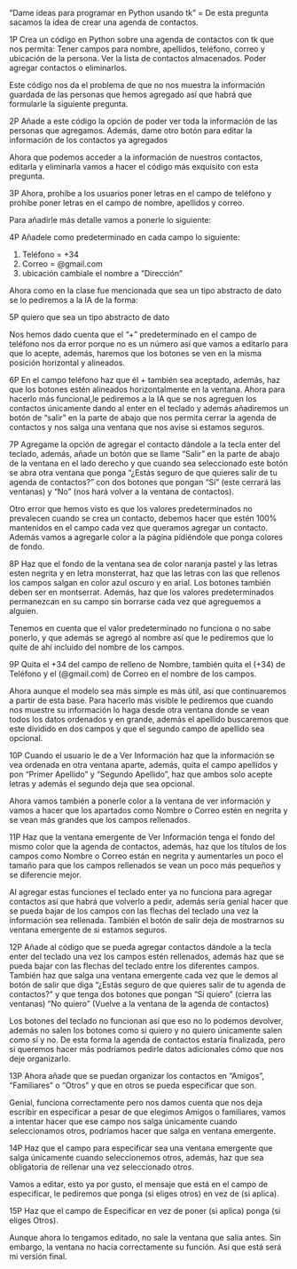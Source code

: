 “Dame ideas para programar en Python usando tk” = De esta pregunta sacamos la idea de crear una agenda de contactos. 


1P Crea un código en Python sobre una agenda de contactos con tk que nos permita: 
Tener campos para nombre, apellidos, teléfono, correo y ubicación de la persona.
Ver la lista de contactos almacenados.
Poder agregar contactos o eliminarlos.

Este código nos da el problema de que no nos muestra la información guardada de las personas que hemos agregado así que habrá que formularle la siguiente pregunta. 

2P Añade a este código la opción de poder ver toda la información de las personas que agregamos. Además, dame otro botón para editar la información de los contactos ya agregados

Ahora que podemos acceder a la información de nuestros contactos, editarla y eliminarla vamos a hacer el código más exquisito con esta pregunta.


3P Ahora, prohíbe a los usuarios poner letras en el campo de teléfono y prohíbe poner letras en el campo de nombre, apellidos y correo. 

Para añadirle más detalle vamos a ponerle lo siguiente:

4P Añadele como predeterminado en cada campo lo siguiente:
1. Teléfono = +34 
2. Correo = @gmail.com
3. ubicación cambiale el nombre a “Dirección”

Ahora como en la clase fue mencionada que sea un tipo abstracto de dato se lo pediremos a la IA de la forma:

5P quiero que sea un tipo abstracto de dato

Nos hemos dado cuenta que el “+” predeterminado en el campo de teléfono nos da error porque no es un número así que vamos a editarlo para que lo acepte, además, haremos que los botones se ven en la misma posición horizontal y alineados. 

6P En el campo teléfono haz que él + también sea aceptado, además, haz que los botones estén alineados horizontalmente en la ventana.
Ahora para hacerlo más funcional,le pediremos a la IA que se nos agreguen los contactos únicamente dando al enter en el teclado y además añadiremos un botón de “salir” en la parte de abajo que nos permita cerrar la agenda de contactos y nos  salga una ventana que nos avise si estamos seguros. 


7P Agregame la opción de agregar el contacto dándole a la tecla enter del teclado, además, añade un botón que se llame “Salir” en la parte de abajo de la ventana en el lado derecho y que cuando sea seleccionado este botón se abra otra ventana que ponga “¿Estás seguro de que quieres salir de tu agenda de contactos?” con dos botones que pongan “Sí” (este cerrará las ventanas) y “No” (nos hará volver a la ventana de contactos).

Otro error que hemos visto es que los valores predeterminados no prevalecen cuando se crea un contacto, debemos hacer que estén 100% mantenidos en el campo cada vez que queramos agregar un contacto. Además vamos a agregarle color a la página pidiéndole que ponga colores de fondo.


8P Haz que el fondo de la ventana sea de color naranja pastel y las letras esten negrita y en letra monsterrat, haz que las letras con las que rellenos los campos salgan en color azul oscuro y en arial. Los botones también deben ser en montserrat. Además, haz que los valores predeterminados permanezcan en su campo sin borrarse cada vez que agreguemos a alguien.

Tenemos en cuenta que el valor predeterminado no funciona o no sabe ponerlo, y que además se agregó al nombre así que le pediremos que lo quite de ahí incluido del nombre de los campos.

9P Quita el +34 del campo de relleno de Nombre, también quita el (+34) de Teléfono y el (@gmail.com) de Correo en el nombre de los campos. 


Ahora aunque el modelo sea más simple es más útil, así que continuaremos a partir de esta base. Para hacerlo más visible le pediremos que cuando nos muestre su información lo haga desde otra ventana donde se vean todos los datos ordenados y en grande, además el apellido buscaremos que este dividido en dos campos y que el segundo campo de apellido sea opcional. 

10P Cuando el usuario le de a Ver Información haz que la información se vea ordenada en otra ventana aparte, además, quita el campo apellidos y pon “Primer Apellido” y “Segundo Apellido”, haz que ambos solo acepte letras y además el segundo deja que sea opcional.


Ahora vamos también a ponerle color a la ventana de ver información y vamos a hacer que los apartados como Nombre o Correo estén en negrita y se vean más grandes que los campos rellenados.

11P Haz que la ventana emergente de Ver Información tenga el fondo del mismo color que la agenda de contactos, además, haz que los títulos de los campos como Nombre o Correo están en negrita y aumentarles un poco el tamaño para que los campos rellenados se vean un poco más pequeños y se diferencie mejor. 


Al agregar estas funciones el teclado enter ya no funciona para agregar contactos así que habrá que volverlo a pedir, además sería genial hacer que se pueda bajar de los campos con las flechas del teclado una  vez la información sea rellenada. También el botón de salir deja de mostrarnos su ventana emergente de si estamos seguros. 

12P Añade al código que se pueda agregar contactos dándole a la tecla enter del teclado una vez los campos estén rellenados, además haz que se pueda bajar con las flechas del teclado entre los diferentes campos. También haz que salga una ventana emergente cada vez que le demos al botón de salir que diga “¿Estás seguro de que quieres salir de tu agenda de contactos?” y que tenga dos botones que pongan “Sí quiero” (cierra las ventanas) “No quiero” (Vuelve a la ventana de la agenda de contactos)


Los botones del teclado no funcionan así que eso no lo podemos devolver, además no salen los botones como si quiero y no quiero únicamente salen como si y no.
De esta forma la agenda de contactos estaría finalizada, pero si queremos hacer más podríamos pedirle datos adicionales cómo que nos deje organizarlo.

13P Ahora añade que se puedan organizar los contactos en “Amigos”, “Familiares” o “Otros” y que en otros se pueda especificar que son.

Genial, funciona correctamente pero nos damos cuenta que nos deja escribir en especificar a pesar de que elegimos Amigos o familiares, vamos a intentar hacer que ese campo nos salga únicamente cuando seleccionamos otros, podríamos hacer que salga en ventana emergente. 

14P Haz que el campo para especificar sea una ventana emergente que salga únicamente cuando seleccionemos otros, además, haz que sea obligatoria de rellenar una vez seleccionado otros.

Vamos a editar, esto ya por gusto, el mensaje que está en el campo de especificar, le pediremos que ponga (si eliges otros) en vez de (si aplica).

15P Haz que el campo de Especificar en vez de poner (si aplica) ponga (si eliges Otros).

Aunque ahora lo tengamos editado, no sale la ventana que salía antes. Sin embargo, la ventana no hacía correctamente su función. Así que está será mi versión final.
